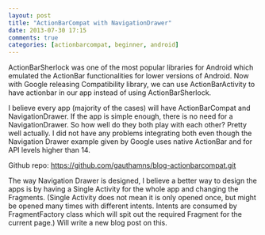 ```yaml
---
layout: post
title: "ActionBarCompat with NavigationDrawer"
date: 2013-07-30 17:15
comments: true
categories: [actionbarcompat, beginner, android]
---
```


ActionBarSherlock was one of the most popular libraries for Android which emulated the ActionBar functionalities for lower versions of Android. Now with Google releasing Compatibility library, we can use ActionBarActivity to have actionbar in our app instead of using ActionBarSherlock.

I believe every app (majority of the cases) will have ActionBarCompat and NavigationDrawer. If the app is simple enough, there is no need for a NavigationDrawer. So how well do they both play with each other? Pretty well actually. I did not have any problems integrating both even though the Navigation Drawer example given by Google uses native ActionBar and for API levels higher than 14.

Github repo: https://github.com/gauthamns/blog-actionbarcompat.git

The way Navigation Drawer is designed, I believe a better way to design the apps is by having a Single Activity for the whole app and changing the Fragments. (Single Activity does not mean it is only opened once, but might be opened many times with different intents. Intents are consumed by FragmentFactory class which will spit out the required Fragment for the current page.) Will write a new blog post on this.